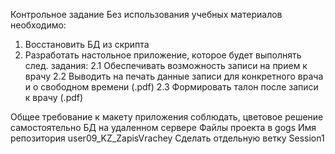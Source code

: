 Контрольное задание
Без использования учебных материалов необходимо:
1. Восстановить БД из скрипта 
2. Разработать настольное приложение, которое будет выполнять след. задания:
 2.1 Обеспечивать возможность записи на прием к врачу
 2.2 Выводить на печать данные записи для конкретного врача и о свободном времени (.pdf)
 2.3 Формировать талон после записи к врачу (.pdf)

Общее требование к макету приложения соблюдать, цветовое решение самостоятельно
БД на удаленном сервере
Файлы проекта в gogs
Имя репозитория user09_KZ_ZapisVrachey
Сделать отдельную ветку Session1


